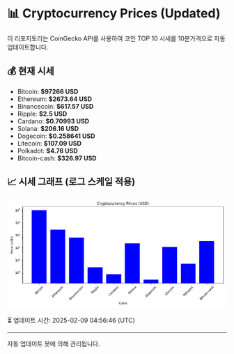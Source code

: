
# 📊 Cryptocurrency Prices (Updated)

이 리포지토리는 CoinGecko API를 사용하여 코인 TOP 10 시세를 10분가격으로 자동 업데이트합니다.

## 💰 현재 시세
- Bitcoin: **$97266 USD**
- Ethereum: **$2673.64 USD**
- Binancecoin: **$617.57 USD**
- Ripple: **$2.5 USD**
- Cardano: **$0.70993 USD**
- Solana: **$206.16 USD**
- Dogecoin: **$0.258641 USD**
- Litecoin: **$107.09 USD**
- Polkadot: **$4.76 USD**
- Bitcoin-cash: **$326.97 USD**

## 📈 시세 그래프 (로그 스케일 적용)
![Crypto Prices](crypto_prices.png)

⏳ 업데이트 시간: 2025-02-09 04:56:46 (UTC)

---
자동 업데이트 봇에 의해 관리됩니다.
